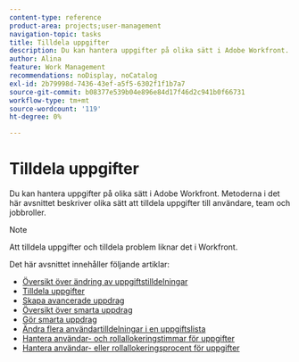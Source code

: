 ```yaml
---
content-type: reference
product-area: projects;user-management
navigation-topic: tasks
title: Tilldela uppgifter
description: Du kan hantera uppgifter på olika sätt i Adobe Workfront. Metoderna i det här avsnittet beskriver olika sätt att tilldela uppgifter till användare, team och jobbroller.
author: Alina
feature: Work Management
recommendations: noDisplay, noCatalog
exl-id: 2b79998d-7436-43ef-a5f5-6302f1f1b7a7
source-git-commit: b08377e539b04e896e84d17f46d2c941b0f66731
workflow-type: tm+mt
source-wordcount: '119'
ht-degree: 0%

---
```


# Tilldela uppgifter

Du kan hantera uppgifter på olika sätt i Adobe Workfront. Metoderna i det här avsnittet beskriver olika sätt att tilldela uppgifter till användare, team och jobbroller.

>[!NOTE]
>
>Att tilldela uppgifter och tilldela problem liknar det i Workfront.

Det här avsnittet innehåller följande artiklar:

* [Översikt över ändring av uppgiftstilldelningar](../../../manage-work/tasks/assign-tasks/modify-task-assignments-overview.md)
* [Tilldela uppgifter](../../../manage-work/tasks/assign-tasks/assign-tasks.md)
* [Skapa avancerade uppdrag](../../../manage-work/tasks/assign-tasks/create-advanced-assignments.md)
* [Översikt över smarta uppdrag](../../../manage-work/tasks/assign-tasks/smart-assignments.md)
* [Gör smarta uppdrag](../../../manage-work/tasks/assign-tasks/make-smart-assignments.md)
* [Ändra flera användartilldelningar i en uppgiftslista](../../../manage-work/tasks/assign-tasks/modify-multiple-assignments-in-task-list.md)
* [Hantera användar- och rollallokeringstimmar för uppgifter](../../../manage-work/tasks/assign-tasks/manage-allocation-hours-on-tasks.md)
* [Hantera användar- eller rollallokeringsprocent för uppgifter](../../../manage-work/tasks/assign-tasks/manage-allocation-percentage-on-tasks.md)
